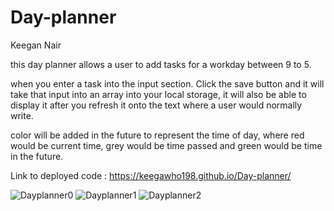 # Day-planner

Keegan Nair

this day planner allows a user to add tasks for a workday between 9 to 5.

when you enter a task into the input section. Click the save button and it will take that input into an array into your local storage, it will also be able to display it after you refresh it onto the text where a user would normally write.

color will be added in the future to represent the time of day, where red would be current time, grey would be time passed and green would be time in the future.

Link to deployed code : https://keegawho198.github.io/Day-planner/

![Dayplanner0](https://user-images.githubusercontent.com/53376077/105619517-709da280-5e47-11eb-8b77-64176130dba7.JPG)
![Dayplanner1](https://user-images.githubusercontent.com/53376077/105619516-6aa7c180-5e47-11eb-9263-b2ec5095fc07.JPG)
![Dayplanner2](https://user-images.githubusercontent.com/53376077/105619523-785d4700-5e47-11eb-85d5-1072b9828624.JPG)


